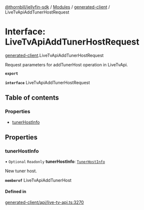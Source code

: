 [@thornbill/jellyfin-sdk](../README.md) / [Modules](../modules.md) / [generated-client](../modules/generated_client.md) / LiveTvApiAddTunerHostRequest

# Interface: LiveTvApiAddTunerHostRequest

[generated-client](../modules/generated_client.md).LiveTvApiAddTunerHostRequest

Request parameters for addTunerHost operation in LiveTvApi.

**`export`**

**`interface`** LiveTvApiAddTunerHostRequest

## Table of contents

### Properties

- [tunerHostInfo](generated_client.LiveTvApiAddTunerHostRequest.md#tunerhostinfo)

## Properties

### tunerHostInfo

• `Optional` `Readonly` **tunerHostInfo**: [`TunerHostInfo`](generated_client.TunerHostInfo.md)

New tuner host.

**`memberof`** LiveTvApiAddTunerHost

#### Defined in

[generated-client/api/live-tv-api.ts:3270](https://github.com/thornbill/jellyfin-sdk-typescript/blob/1142a3e/src/generated-client/api/live-tv-api.ts#L3270)
